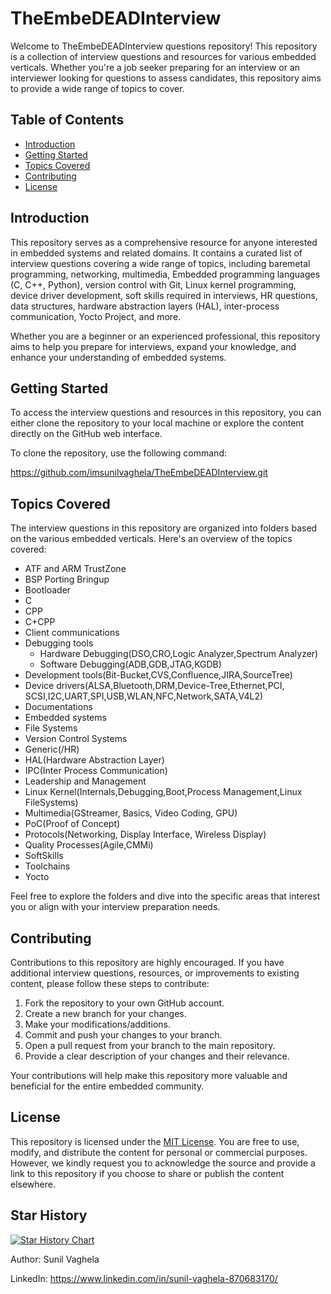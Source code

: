 # TheEmbeDEADInterview

Welcome to TheEmbeDEADInterview questions repository! This repository is a collection of interview questions and resources for various embedded verticals. Whether you're a job seeker preparing for an interview or an interviewer looking for questions to assess candidates, this repository aims to provide a wide range of topics to cover.

## Table of Contents

- [Introduction](#introduction)
- [Getting Started](#getting-started)
- [Topics Covered](#topics-covered)
- [Contributing](#contributing)
- [License](#license)

## Introduction

This repository serves as a comprehensive resource for anyone interested in embedded systems and related domains. It contains a curated list of interview questions covering a wide range of topics, including baremetal programming, networking, multimedia, Embedded programming languages (C, C++, Python), version control with Git, Linux kernel programming, device driver development, soft skills required in interviews, HR questions, data structures, hardware abstraction layers (HAL), inter-process communication, Yocto Project, and more.

Whether you are a beginner or an experienced professional, this repository aims to help you prepare for interviews, expand your knowledge, and enhance your understanding of embedded systems.

## Getting Started

To access the interview questions and resources in this repository, you can either clone the repository to your local machine or explore the content directly on the GitHub web interface.

To clone the repository, use the following command:

https://github.com/imsunilvaghela/TheEmbeDEADInterview.git

## Topics Covered

The interview questions in this repository are organized into folders based on the various embedded verticals. Here's an overview of the topics covered:

- ATF and ARM TrustZone
- BSP Porting Bringup
- Bootloader
- C
- CPP
- C+CPP
- Client communications
- Debugging tools
  - Hardware Debugging(DSO,CRO,Logic Analyzer,Spectrum Analyzer)
  - Software Debugging(ADB,GDB,JTAG,KGDB)
- Development tools(Bit-Bucket,CVS,Confluence,JIRA,SourceTree)
- Device drivers(ALSA,Bluetooth,DRM,Device-Tree,Ethernet,PCI,
                 SCSI,I2C,UART,SPI,USB,WLAN,NFC,Network,SATA,V4L2)
- Documentations
- Embedded systems
- File Systems
- Version Control Systems
- Generic(/HR)
- HAL(Hardware Abstraction Layer)
- IPC(Inter Process Communication)
- Leadership and Management
- Linux Kernel(Internals,Debugging,Boot,Process Management,Linux FileSystems)
- Multimedia(GStreamer, Basics, Video Coding, GPU)
- PoC(Proof of Concept)
- Protocols(Networking, Display Interface, Wireless Display)
- Quality Processes(Agile,CMMi)
- SoftSkills
- Toolchains
- Yocto

Feel free to explore the folders and dive into the specific areas that interest you or align with your interview preparation needs.

## Contributing

Contributions to this repository are highly encouraged. If you have additional interview questions, resources, or improvements to existing content, please follow these steps to contribute:

1. Fork the repository to your own GitHub account.
2. Create a new branch for your changes.
3. Make your modifications/additions.
4. Commit and push your changes to your branch.
5. Open a pull request from your branch to the main repository.
6. Provide a clear description of your changes and their relevance.

Your contributions will help make this repository more valuable and beneficial for the entire embedded community.

## License

This repository is licensed under the [MIT License](LICENSE). You are free to use, modify, and distribute the content for personal or commercial purposes. However, we kindly request you to acknowledge the source and provide a link to this repository if you choose to share or publish the content elsewhere.

## Star History

[![Star History Chart](https://api.star-history.com/svg?repos=imsunilvaghela/TheEmbeDEADInterview&type=Date)](https://star-history.com/#imsunilvaghela/TheEmbeDEADInterview&Date)

Author: Sunil Vaghela

LinkedIn: https://www.linkedin.com/in/sunil-vaghela-870683170/
